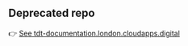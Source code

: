 ## Deprecated repo

👉 [See tdt-documentation.london.cloudapps.digital](https://tdt-documentation.london.cloudapps.digital/)
